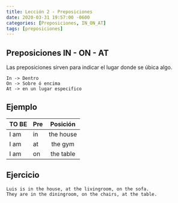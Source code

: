 ```yaml
---
title: Lección 2 - Preposiciones
date: 2020-03-31 19:57:00 -0600
categories: [Preposiciones, IN_ON_AT]
tags: [preposiciones]
---
```


## Preposiciones IN - ON - AT

Las preposiciones sirven para indicar el lugar donde se úbica algo.

```
In -> Dentro
On -> Sobre ó encima
At -> en un lugar especifico
```


## Ejemplo

|TO BE| Pre | Posición | 
|:---|:--|:---:|
|I am | in | the house
|I am | at | the gym
|I am | on | the table


## Ejercicio 

```
Luis is in the house, at the livingroom, on the sofa.
They are in the diningroom, on the chairs, at the table. 
```